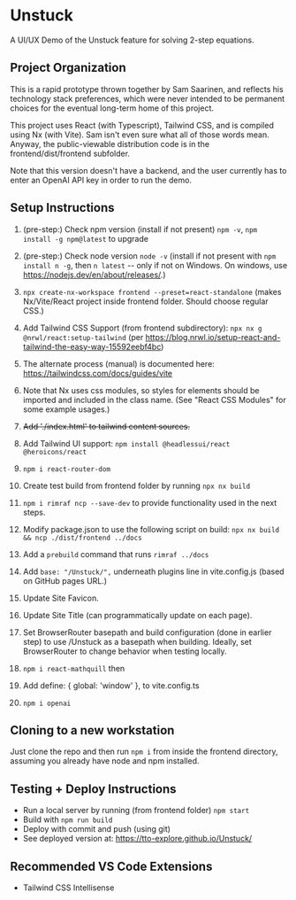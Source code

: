 # Unstuck
A UI/UX Demo of the Unstuck feature for solving 2-step equations.

## Project Organization
This is a rapid prototype thrown together by Sam Saarinen, and reflects his technology stack preferences, which were never intended to be permanent choices for the eventual long-term home of this project.

This project uses React (with Typescript), Tailwind CSS, and is compiled using Nx (with Vite). Sam isn't even sure what all of those words mean. Anyway, the public-viewable distribution code is in the frontend/dist/frontend subfolder.

Note that this version doesn't have a backend, and the user currently has to enter an OpenAI API key in order to run the demo.

## Setup Instructions
1. (pre-step:) Check npm version (install if not present) `npm -v`, `npm install -g npm@latest` to upgrade
1. (pre-step:) Check node version `node -v` (install if not present with `npm install n -g`, then `n latest` -- only if not on Windows. On windows, use https://nodejs.dev/en/about/releases/.)
1. `npx create-nx-workspace frontend --preset=react-standalone` (makes Nx/Vite/React project inside frontend folder. Should choose regular CSS.)
1. Add Tailwind CSS Support (from frontend subdirectory): `npx nx g @nrwl/react:setup-tailwind` (per https://blog.nrwl.io/setup-react-and-tailwind-the-easy-way-15592eebf4bc)
  1. The alternate process (manual) is documented here: https://tailwindcss.com/docs/guides/vite
  1. Note that Nx uses css modules, so styles for elements should be imported and included in the class name. (See "React CSS Modules" for some example usages.)
  1. ~~Add './index.html' to tailwind content sources.~~
1. Add Tailwind UI support: `npm install @headlessui/react @heroicons/react`
1. `npm i react-router-dom`
1. Create test build from frontend folder by running `npx nx build`

1. `npm i rimraf ncp --save-dev` to provide functionality used in the next steps.
1. Modify package.json to use the following script on build: `npx nx build && ncp ./dist/frontend ../docs`
1. Add a `prebuild` command that runs `rimraf ../docs`
1. Add `base: "/Unstuck/",` underneath plugins line in vite.config.js (based on GitHub pages URL.)

1. Update Site Favicon.
1. Update Site Title (can programmatically update on each page).

1. Set BrowserRouter basepath and build configuration (done in earlier step) to use /Unstuck as a basepath when building. Ideally, set BrowserRouter to change behavior when testing locally.

1. `npm i react-mathquill` then
1. Add  define: {
  global: 'window'
},
to vite.config.ts

1. `npm i openai`

## Cloning to a new workstation
Just clone the repo and then run `npm i` from inside the frontend directory, assuming you already have node and npm installed.


## Testing + Deploy Instructions

- Run a local server by running (from frontend folder) `npm start`
- Build with `npm run build`
- Deploy with commit and push (using git)
- See deployed version at: https://tto-explore.github.io/Unstuck/

## Recommended VS Code Extensions
- Tailwind CSS Intellisense
